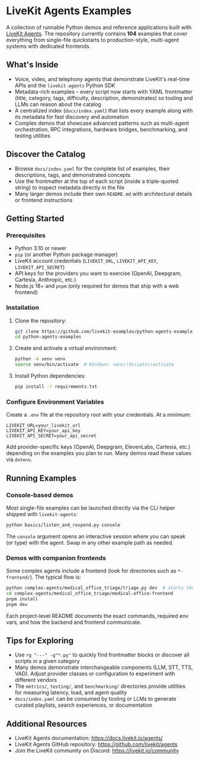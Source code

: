 # LiveKit Agents Examples

A collection of runnable Python demos and reference applications built with [LiveKit Agents](https://docs.livekit.io/agents/). The repository currently contains **104** examples that cover everything from single-file quickstarts to production-style, multi-agent systems with dedicated frontends.

## What's Inside
- Voice, video, and telephony agents that demonstrate LiveKit's real-time APIs and the `livekit-agents` Python SDK
- Metadata-rich examples – every script now starts with YAML frontmatter (title, category, tags, difficulty, description, demonstrates) so tooling and LLMs can reason about the catalog
- A centralized index (`docs/index.yaml`) that lists every example along with its metadata for fast discovery and automation
- Complex demos that showcase advanced patterns such as multi-agent orchestration, RPC integrations, hardware bridges, benchmarking, and testing utilities

## Discover the Catalog
- Browse `docs/index.yaml` for the complete list of examples, their descriptions, tags, and demonstrated concepts
- Use the frontmatter at the top of each script (inside a triple-quoted string) to inspect metadata directly in the file
- Many larger demos include their own `README.md` with architectural details or frontend instructions

## Getting Started

### Prerequisites
- Python 3.10 or newer
- `pip` (or another Python package manager)
- LiveKit account credentials (`LIVEKIT_URL`, `LIVEKIT_API_KEY`, `LIVEKIT_API_SECRET`)
- API keys for the providers you want to exercise (OpenAI, Deepgram, Cartesia, Anthropic, etc.)
- Node.js 18+ and `pnpm` (only required for demos that ship with a web frontend)

### Installation
1. Clone the repository:
   ```bash
   git clone https://github.com/livekit-examples/python-agents-examples.git
   cd python-agents-examples
   ```
2. Create and activate a virtual environment:
   ```bash
   python -m venv venv
   source venv/bin/activate  # Windows: venv\\Scripts\\activate
   ```
3. Install Python dependencies:
   ```bash
   pip install -r requirements.txt
   ```

### Configure Environment Variables
Create a `.env` file at the repository root with your credentials. At a minimum:
```
LIVEKIT_URL=your_livekit_url
LIVEKIT_API_KEY=your_api_key
LIVEKIT_API_SECRET=your_api_secret
```
Add provider-specific keys (OpenAI, Deepgram, ElevenLabs, Cartesia, etc.) depending on the examples you plan to run. Many demos read these values via `dotenv`.

## Running Examples

### Console-based demos
Most single-file examples can be launched directly via the CLI helper shipped with `livekit-agents`:
```bash
python basics/listen_and_respond.py console
```
The `console` argument opens an interactive session where you can speak (or type) with the agent. Swap in any other example path as needed.

### Demos with companion frontends
Some complex agents include a frontend (look for directories such as `*-frontend/`). The typical flow is:
```bash
python complex-agents/medical_office_triage/triage.py dev  # starts the backend worker
cd complex-agents/medical_office_triage/medical-office-frontend
pnpm install
pnpm dev
```
Each project-level README documents the exact commands, required env vars, and how the backend and frontend communicate.

## Tips for Exploring
- Use `rg "---" -g"*.py"` to quickly find frontmatter blocks or discover all scripts in a given category
- Many demos demonstrate interchangeable components (LLM, STT, TTS, VAD). Adjust provider classes or configuration to experiment with different vendors
- The `metrics/`, `testing/`, and `benchmarking/` directories provide utilities for measuring latency, load, and agent quality
- `docs/index.yaml` can be consumed by tooling or LLMs to generate curated playlists, search experiences, or documentation

## Additional Resources
- LiveKit Agents documentation: https://docs.livekit.io/agents/
- LiveKit Agents GitHub repository: https://github.com/livekit/agents
- Join the LiveKit community on Discord: https://livekit.io/community
